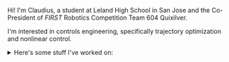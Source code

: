 Hi! I'm Claudius, a student at Leland High School in San Jose and the Co-President of *FIRST* Robotics Competition Team 604 Quixilver.

I'm interested in controls engineering, specifically trajectory optimization and nonlinear control.


<details>
  <summary markdown="span">Here's some stuff I've worked on:</summary>
  <p align="center">
    <img src="https://github.com/cttdev/cttdev/blob/main/resources/WPILibDev.png" height="50">
  </p>

  <p align="center">
    <a href="https://github.com/wpilibsuite/allwpilib"><em>WPILib</em></a>: Worked on a modern controls/state-space library for WPILib in both Java and C++.
  </p>

  ---

  <p align="center">
    <img src="https://github.com/cttdev/cttdev/blob/main/resources/quikplan.png" height="60">
  </p>


  <p align="center">
    <a href="https://github.com/wpilibsuite/allwpilib"><em>Quikplan</em></a>: Developed a <a href="https://www.youtube.com/watch?v=0hyvYzN-jH0">time-optimal trajectory generator</a> for wheeled, nonholonomic robots in Python.
  </p>

  ---

  <p align="center">
    <em>Robotnik</em>: Maintained a robot control framework in Java.
  </p>
</details>

